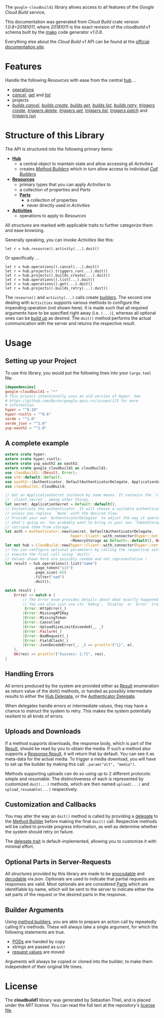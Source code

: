 <!---
DO NOT EDIT !
This file was generated automatically from 'src/mako/api/README.md.mako'
DO NOT EDIT !
-->
The `google-cloudbuild1` library allows access to all features of the *Google Cloud Build* service.

This documentation was generated from *Cloud Build* crate version *1.0.8+20181011*, where *20181011* is the exact revision of the *cloudbuild:v1* schema built by the [mako](http://www.makotemplates.org/) code generator *v1.0.8*.

Everything else about the *Cloud Build* *v1* API can be found at the
[official documentation site](https://cloud.google.com/cloud-build/docs/).
# Features

Handle the following *Resources* with ease from the central [hub](https://docs.rs/google-cloudbuild1/1.0.8+20181011/google_cloudbuild1/struct.CloudBuild.html) ... 

* [operations](https://docs.rs/google-cloudbuild1/1.0.8+20181011/google_cloudbuild1/struct.Operation.html)
 * [*cancel*](https://docs.rs/google-cloudbuild1/1.0.8+20181011/google_cloudbuild1/struct.OperationCancelCall.html), [*get*](https://docs.rs/google-cloudbuild1/1.0.8+20181011/google_cloudbuild1/struct.OperationGetCall.html) and [*list*](https://docs.rs/google-cloudbuild1/1.0.8+20181011/google_cloudbuild1/struct.OperationListCall.html)
* projects
 * [*builds cancel*](https://docs.rs/google-cloudbuild1/1.0.8+20181011/google_cloudbuild1/struct.ProjectBuildCancelCall.html), [*builds create*](https://docs.rs/google-cloudbuild1/1.0.8+20181011/google_cloudbuild1/struct.ProjectBuildCreateCall.html), [*builds get*](https://docs.rs/google-cloudbuild1/1.0.8+20181011/google_cloudbuild1/struct.ProjectBuildGetCall.html), [*builds list*](https://docs.rs/google-cloudbuild1/1.0.8+20181011/google_cloudbuild1/struct.ProjectBuildListCall.html), [*builds retry*](https://docs.rs/google-cloudbuild1/1.0.8+20181011/google_cloudbuild1/struct.ProjectBuildRetryCall.html), [*triggers create*](https://docs.rs/google-cloudbuild1/1.0.8+20181011/google_cloudbuild1/struct.ProjectTriggerCreateCall.html), [*triggers delete*](https://docs.rs/google-cloudbuild1/1.0.8+20181011/google_cloudbuild1/struct.ProjectTriggerDeleteCall.html), [*triggers get*](https://docs.rs/google-cloudbuild1/1.0.8+20181011/google_cloudbuild1/struct.ProjectTriggerGetCall.html), [*triggers list*](https://docs.rs/google-cloudbuild1/1.0.8+20181011/google_cloudbuild1/struct.ProjectTriggerListCall.html), [*triggers patch*](https://docs.rs/google-cloudbuild1/1.0.8+20181011/google_cloudbuild1/struct.ProjectTriggerPatchCall.html) and [*triggers run*](https://docs.rs/google-cloudbuild1/1.0.8+20181011/google_cloudbuild1/struct.ProjectTriggerRunCall.html)




# Structure of this Library

The API is structured into the following primary items:

* **[Hub](https://docs.rs/google-cloudbuild1/1.0.8+20181011/google_cloudbuild1/struct.CloudBuild.html)**
    * a central object to maintain state and allow accessing all *Activities*
    * creates [*Method Builders*](https://docs.rs/google-cloudbuild1/1.0.8+20181011/google_cloudbuild1/trait.MethodsBuilder.html) which in turn
      allow access to individual [*Call Builders*](https://docs.rs/google-cloudbuild1/1.0.8+20181011/google_cloudbuild1/trait.CallBuilder.html)
* **[Resources](https://docs.rs/google-cloudbuild1/1.0.8+20181011/google_cloudbuild1/trait.Resource.html)**
    * primary types that you can apply *Activities* to
    * a collection of properties and *Parts*
    * **[Parts](https://docs.rs/google-cloudbuild1/1.0.8+20181011/google_cloudbuild1/trait.Part.html)**
        * a collection of properties
        * never directly used in *Activities*
* **[Activities](https://docs.rs/google-cloudbuild1/1.0.8+20181011/google_cloudbuild1/trait.CallBuilder.html)**
    * operations to apply to *Resources*

All *structures* are marked with applicable traits to further categorize them and ease browsing.

Generally speaking, you can invoke *Activities* like this:

```Rust,ignore
let r = hub.resource().activity(...).doit()
```

Or specifically ...

```ignore
let r = hub.operations().cancel(...).doit()
let r = hub.projects().triggers_run(...).doit()
let r = hub.projects().builds_create(...).doit()
let r = hub.operations().list(...).doit()
let r = hub.operations().get(...).doit()
let r = hub.projects().builds_retry(...).doit()
```

The `resource()` and `activity(...)` calls create [builders][builder-pattern]. The second one dealing with `Activities` 
supports various methods to configure the impending operation (not shown here). It is made such that all required arguments have to be 
specified right away (i.e. `(...)`), whereas all optional ones can be [build up][builder-pattern] as desired.
The `doit()` method performs the actual communication with the server and returns the respective result.

# Usage

## Setting up your Project

To use this library, you would put the following lines into your `Cargo.toml` file:

```toml
[dependencies]
google-cloudbuild1 = "*"
# This project intentionally uses an old version of Hyper. See
# https://github.com/Byron/google-apis-rs/issues/173 for more
# information.
hyper = "^0.10"
hyper-rustls = "^0.6"
serde = "^1.0"
serde_json = "^1.0"
yup-oauth2 = "^1.0"
```

## A complete example

```Rust
extern crate hyper;
extern crate hyper_rustls;
extern crate yup_oauth2 as oauth2;
extern crate google_cloudbuild1 as cloudbuild1;
use cloudbuild1::{Result, Error};
use std::default::Default;
use oauth2::{Authenticator, DefaultAuthenticatorDelegate, ApplicationSecret, MemoryStorage};
use cloudbuild1::CloudBuild;

// Get an ApplicationSecret instance by some means. It contains the `client_id` and 
// `client_secret`, among other things.
let secret: ApplicationSecret = Default::default();
// Instantiate the authenticator. It will choose a suitable authentication flow for you, 
// unless you replace  `None` with the desired Flow.
// Provide your own `AuthenticatorDelegate` to adjust the way it operates and get feedback about 
// what's going on. You probably want to bring in your own `TokenStorage` to persist tokens and
// retrieve them from storage.
let auth = Authenticator::new(&secret, DefaultAuthenticatorDelegate,
                              hyper::Client::with_connector(hyper::net::HttpsConnector::new(hyper_rustls::TlsClient::new())),
                              <MemoryStorage as Default>::default(), None);
let mut hub = CloudBuild::new(hyper::Client::with_connector(hyper::net::HttpsConnector::new(hyper_rustls::TlsClient::new())), auth);
// You can configure optional parameters by calling the respective setters at will, and
// execute the final call using `doit()`.
// Values shown here are possibly random and not representative !
let result = hub.operations().list("name")
             .page_token("sit")
             .page_size(-65)
             .filter("sed")
             .doit();

match result {
    Err(e) => match e {
        // The Error enum provides details about what exactly happened.
        // You can also just use its `Debug`, `Display` or `Error` traits
         Error::HttpError(_)
        |Error::MissingAPIKey
        |Error::MissingToken
        |Error::Cancelled
        |Error::UploadSizeLimitExceeded(_, _)
        |Error::Failure(_)
        |Error::BadRequest(_)
        |Error::FieldClash(_)
        |Error::JsonDecodeError(_, _) => println!("{}", e),
    },
    Ok(res) => println!("Success: {:?}", res),
}

```
## Handling Errors

All errors produced by the system are provided either as [Result](https://docs.rs/google-cloudbuild1/1.0.8+20181011/google_cloudbuild1/enum.Result.html) enumeration as return value of 
the doit() methods, or handed as possibly intermediate results to either the 
[Hub Delegate](https://docs.rs/google-cloudbuild1/1.0.8+20181011/google_cloudbuild1/trait.Delegate.html), or the [Authenticator Delegate](https://docs.rs/yup-oauth2/*/yup_oauth2/trait.AuthenticatorDelegate.html).

When delegates handle errors or intermediate values, they may have a chance to instruct the system to retry. This 
makes the system potentially resilient to all kinds of errors.

## Uploads and Downloads
If a method supports downloads, the response body, which is part of the [Result](https://docs.rs/google-cloudbuild1/1.0.8+20181011/google_cloudbuild1/enum.Result.html), should be
read by you to obtain the media.
If such a method also supports a [Response Result](https://docs.rs/google-cloudbuild1/1.0.8+20181011/google_cloudbuild1/trait.ResponseResult.html), it will return that by default.
You can see it as meta-data for the actual media. To trigger a media download, you will have to set up the builder by making
this call: `.param("alt", "media")`.

Methods supporting uploads can do so using up to 2 different protocols: 
*simple* and *resumable*. The distinctiveness of each is represented by customized 
`doit(...)` methods, which are then named `upload(...)` and `upload_resumable(...)` respectively.

## Customization and Callbacks

You may alter the way an `doit()` method is called by providing a [delegate](https://docs.rs/google-cloudbuild1/1.0.8+20181011/google_cloudbuild1/trait.Delegate.html) to the 
[Method Builder](https://docs.rs/google-cloudbuild1/1.0.8+20181011/google_cloudbuild1/trait.CallBuilder.html) before making the final `doit()` call. 
Respective methods will be called to provide progress information, as well as determine whether the system should 
retry on failure.

The [delegate trait](https://docs.rs/google-cloudbuild1/1.0.8+20181011/google_cloudbuild1/trait.Delegate.html) is default-implemented, allowing you to customize it with minimal effort.

## Optional Parts in Server-Requests

All structures provided by this library are made to be [enocodable](https://docs.rs/google-cloudbuild1/1.0.8+20181011/google_cloudbuild1/trait.RequestValue.html) and 
[decodable](https://docs.rs/google-cloudbuild1/1.0.8+20181011/google_cloudbuild1/trait.ResponseResult.html) via *json*. Optionals are used to indicate that partial requests are responses 
are valid.
Most optionals are are considered [Parts](https://docs.rs/google-cloudbuild1/1.0.8+20181011/google_cloudbuild1/trait.Part.html) which are identifiable by name, which will be sent to 
the server to indicate either the set parts of the request or the desired parts in the response.

## Builder Arguments

Using [method builders](https://docs.rs/google-cloudbuild1/1.0.8+20181011/google_cloudbuild1/trait.CallBuilder.html), you are able to prepare an action call by repeatedly calling it's methods.
These will always take a single argument, for which the following statements are true.

* [PODs][wiki-pod] are handed by copy
* strings are passed as `&str`
* [request values](https://docs.rs/google-cloudbuild1/1.0.8+20181011/google_cloudbuild1/trait.RequestValue.html) are moved

Arguments will always be copied or cloned into the builder, to make them independent of their original life times.

[wiki-pod]: http://en.wikipedia.org/wiki/Plain_old_data_structure
[builder-pattern]: http://en.wikipedia.org/wiki/Builder_pattern
[google-go-api]: https://github.com/google/google-api-go-client

# License
The **cloudbuild1** library was generated by Sebastian Thiel, and is placed 
under the *MIT* license.
You can read the full text at the repository's [license file][repo-license].

[repo-license]: https://github.com/Byron/google-apis-rsblob/master/LICENSE.md
